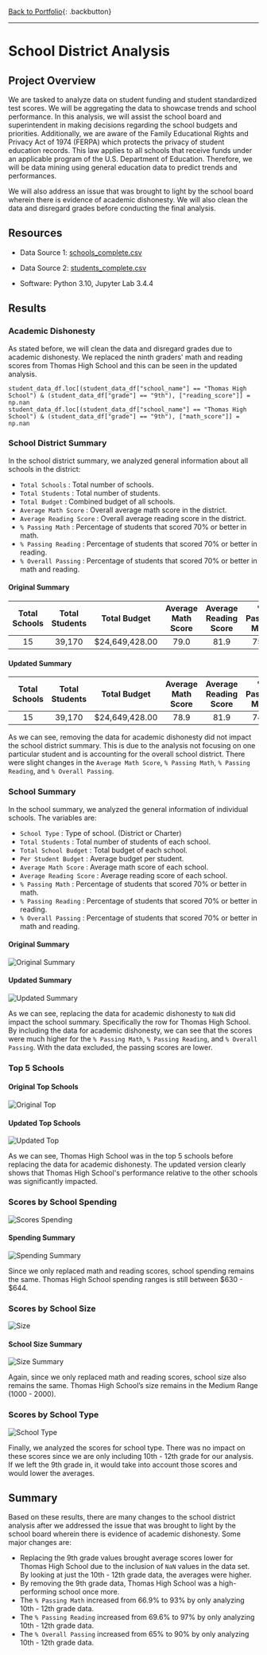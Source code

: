 [Back to Portfolio](https://dosanity.github.io/){: .backbutton}

---

# School District Analysis

## Project Overview
We are tasked to analyze data on student funding and student standardized test scores. We will be aggregating the data to showcase trends and school performance. In this analysis, we will assist the school board and superintendent in making decisions regarding the school budgets and priorities. Additionally, we are aware of the Family Educational Rights and Privacy Act of 1974 (FERPA) which protects the privacy of student education records. This law applies to all schools that receive funds under an applicable program of the U.S. Department of Education. Therefore, we will be data mining using general education data to predict trends and performances.

We will also address an issue that was brought to light by the school board wherein there is evidence of academic dishonesty. We will also clean the data and disregard grades before conducting the final analysis.

## Resources

+ Data Source 1: [schools_complete.csv](https://github.com/dosanity/school_district_analysis/files/9284310/schools_complete.csv)

+ Data Source 2: [students_complete.csv](https://github.com/dosanity/school_district_analysis/files/9284312/students_complete.csv)

+ Software: Python 3.10, Jupyter Lab 3.4.4

## Results

### Academic Dishonesty

As stated before, we will clean the data and disregard grades due to academic dishonesty. We replaced the ninth graders' math and reading scores from Thomas High School and this can be seen in the updated analysis.

```
student_data_df.loc[(student_data_df["school_name"] == "Thomas High School") & (student_data_df["grade"] == "9th"), ["reading_score"]] = np.nan
student_data_df.loc[(student_data_df["school_name"] == "Thomas High School") & (student_data_df["grade"] == "9th"), ["math_score"]] = np.nan
```

### School District Summary

In the school district summary, we analyzed general information about all schools in the district:
+ `Total Schools` : Total number of schools.
+ `Total Students` : Total number of students.
+ `Total Budget` : Combined budget of all schools.
+ `Average Math Score` : Overall average math score in the district.
+ `Average Reading Score` : Overall average reading score in the district.
+ `% Passing Math` : Percentage of students that scored 70% or better in math.
+ `% Passing Reading` : Percentage of students that scored 70% or better in reading.
+ `% Overall Passing` : Percentage of students that scored 70% or better in math and reading.

#### Original Summary

| Total Schools | Total Students | Total Budget   | Average Math Score | Average Reading Score | % Passing Math | % Passing Reading | % Overall Passing |
| :-----------: | :------------: | :------------: | :----------------: | :-------------------: | :------------: | :---------------: | :---------------: |
| 15            | 39,170         | $24,649,428.00 | 79.0               | 81.9                  | 75.0           | 85.8              | 65.2              |

#### Updated Summary

| Total Schools | Total Students | Total Budget   | Average Math Score | Average Reading Score | % Passing Math | % Passing Reading | % Overall Passing |
| :-----------: | :------------: | :------------: | :----------------: | :-------------------: | :------------: | :---------------: | :---------------: |
| 15            | 39,170         | $24,649,428.00 | 78.9               | 81.9                  | 74.8           | 85.7              | 64.9              |

As we can see, removing the data for academic dishonesty did not impact the school district summary. This is due to the analysis not focusing on one particular student and is accounting for the overall school district. There were slight changes in the `Average Math Score`, `% Passing Math`, `% Passing Reading`, and `% Overall Passing`. 

### School Summary

In the school summary, we analyzed the general information of individual schools. The variables are:

+ `School Type` : Type of school. (District or Charter)
+ `Total Students` : Total number of students of each school.
+ `Total School Budget` : Total budget of each school.
+ `Per Student Budget` : Average budget per student.
+ `Average Math Score` : Average math score of each school.
+ `Average Reading Score` :  Average reading score of each school.
+ `% Passing Math` : Percentage of students that scored 70% or better in math.
+ `% Passing Reading` : Percentage of students that scored 70% or better in reading.
+ `% Overall Passing` : Percentage of students that scored 70% or better in math and reading.

#### Original Summary

![Original Summary](https://user-images.githubusercontent.com/29410712/183518466-084d8969-e646-4f92-b151-d64ed1269968.png)

#### Updated Summary

![Updated Summary](https://user-images.githubusercontent.com/29410712/183518485-15044c5e-e320-4b15-ac9f-93e2229ad123.png)


As we can see, replacing the data for academic dishonesty to `NaN` did impact the school summary. Specifically the row for Thomas High School. By including the data for academic dishonesty, we can see that the scores were much higher for the `% Passing Math`, `% Passing Reading`, and `% Overall Passing`. With the data excluded, the passing scores are lower. 

### Top 5 Schools

#### Original Top Schools

![Original Top](https://user-images.githubusercontent.com/29410712/183519322-0fa402aa-1ab3-4901-b3fe-b14dbefb14bf.png)

#### Updated Top Schools

![Updated Top](https://user-images.githubusercontent.com/29410712/183519340-8b6edfa1-f0a7-4c28-bdfd-f18f6aeac22b.png)

As we can see, Thomas High School was in the top 5 schools before replacing the data for academic dishonesty. The updated version clearly shows that Thomas High School's performance relative to the other schools was significantly impacted.

### Scores by School Spending

![Scores Spending](https://user-images.githubusercontent.com/29410712/183523367-3907a5d2-dd63-45d4-b0d2-87b420b2baf3.png)

#### Spending Summary

![Spending Summary](https://user-images.githubusercontent.com/29410712/183523492-29795ba2-ca7d-4f58-9efe-70f555e3109f.png)

Since we only replaced math and reading scores, school spending remains the same. Thomas High School spending ranges is still between $630 - $644.

### Scores by School Size

![Size](https://user-images.githubusercontent.com/29410712/183523608-c7353e1c-968e-42de-9dc3-cc83a7f84453.png)

#### School Size Summary

![Size Summary](https://user-images.githubusercontent.com/29410712/183523692-bd7db97f-d6d8-465b-aa79-185da3c03688.png)

Again, since we only replaced math and reading scores, school size also remains the same. Thomas High School’s size remains in the Medium Range (1000 - 2000).

### Scores by School Type

![School Type](https://user-images.githubusercontent.com/29410712/183523802-6c07d007-2382-4a8d-b1eb-24961736a18c.png)

Finally, we analyzed the scores for school type. There was no impact on these scores since we are only including 10th - 12th grade for our analysis. If we left the 9th grade in, it would take into account those scores and would lower the averages. 

## Summary

Based on these results, there are many changes to the school district analysis after we addressed the issue that was brought to light by the school board wherein there is evidence of academic dishonesty. Some major changes are:

+ Replacing the 9th grade values brought average scores lower for Thomas High School due to the inclusion of `NaN` values in the data set. By looking at just the 10th - 12th grade data, the averages were higher.
+ By removing the 9th grade data, Thomas High School was a high-performing school once more. 
+ The `% Passing Math` increased from 66.9% to 93% by only analyzing 10th - 12th grade data.
+ The `% Passing Reading` increased from 69.6% to 97% by only analyzing 10th - 12th grade data.
+ The `% Overall Passing` increased from 65% to 90% by only analyzing 10th - 12th grade data.
